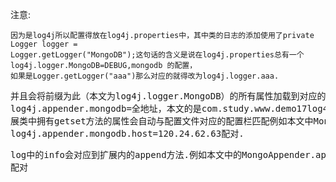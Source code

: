 注意:

    因为是log4j所以配置得放在log4j.properties中，其中类的日志的添加使用了private Logger logger = 
    Logger.getLogger("MongoDB");这句话的含义是说在log4j.properties总有一个log4j.logger.MongoDB=DEBUG,mongodb 的配置，
    如果是Logger.getLogger("aaa")那么对应的就得改为log4j.logger.aaa.
    
<pre>
并且会将前缀为此（本文为log4j.logger.MongoDB）的所有属性加载到对应的log4j的扩展配置中，扩展的配置类的配置文件的写法为 
log4j.appender.mongodb=全地址，本文的是com.study.www.demo17log4jmongodb.config.MongoAppender所以需要找到MongoAppender,扩
展类中拥有getset方法的属性会自动与配置文件对应的配置栏匹配例如本文中MongoAppender的host属性就会自动与配置文件中的
log4j.appender.mongodb.host=120.24.62.63配对.</pre>

<pre>log中的info会对应到扩展内的append方法.例如本文中的MongoAppender.append将会与Logger.getLogger("mongodb").info
配对</pre>